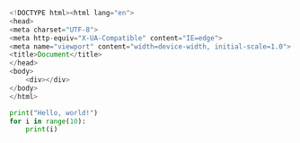﻿```js
<!DOCTYPE html><html lang="en">
<head>   
<meta charset="UTF-8">    
<meta http-equiv="X-UA-Compatible" content="IE=edge">    
<meta name="viewport" content="width=device-width, initial-scale=1.0">    
<title>Document</title>
</head>
<body>    
    <div></div>
</body>
</html>
```


```python
print("Hello, world!")
for i in range(10):
    print(i)
```